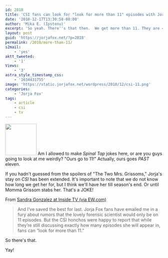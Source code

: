 ```yaml
---
id: 2818
title: 'CSI fans can look for "look for more than 11" episodes with Jorja'
date: '2010-12-17T13:30:58-08:00'
author: 'Mika E. (Ipstenu)'
excerpt: 'So yeah. There''s that then.  We get more than 11. They are <em>still</em> in talks, but we get more than 11 episodes this season!'
layout: post
guid: 'https://jorjafox.net/?p=2818'
permalink: /2010/more-than-11/
s2mail:
    - 'yes'
aktt_tweeted:
    - '1'
Views:
    - '3'
astra_style_timestamp_css:
    - '1634431755'
image: 'https://static.jorjafox.net/wordpress/2010/12/csi-11.png'
categories:
    - 'Jorja Fox'
tags:
    - article
    - csi
    - tv
---
```


<a href="//static.jorjafox.net/wordpress/2010/12/csi-11.png"><img src="//static.jorjafox.net/wordpress/2010/12/csi-11-100x100.png" alt="" title="csi-11" width="100" height="100" class="alignleft size-thumbnail wp-image-2819" /></a> Am I allowed to make <em>Spinal Tap</em> jokes here, or are you guys going to look at me weirdly?  "Ours go to 11!"  Actually, ours goes <em>PAST</em> eleven.

If you hadn't guessed from the spoilers of "The Two Mrs. Grissoms," Jorja's stay on <em>CSI</em> has been extended. It's important to note that we do not know how long we get her for, but I think we'll have her till season's end.  Or until Momma Grissom stabs her.  That's a JOKE!

From <a href="http://insidetv.ew.com/2010/12/17/burn-notice-csi-gossip-girl-spoilers/">Sandra Gonzalez at Inside TV (via EW.com)</a>

<blockquote>And I’ve saved the best for last. Jorja Fox fans have emailed me in a fury about rumors that the lovely forensic scientist would only be on 11 episodes. But the CSI honchos were happy to report that while they’re still discussing exactly how many episodes she will appear in, fans can “look for more than 11.”</blockquote>

So there's that.

Yay!
